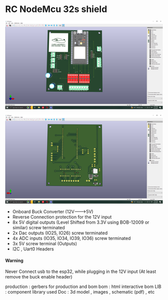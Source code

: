 # RC NodeMcu 32s shield

![](Doc\TopView.png)

![](Doc\BottomView.png)


* Onboard Buck Converter (12V--->5V)
* Reverse Connection protection for the 12V input 
* 8x 5V digital outputs (Level Shifted from 3.3V using BOB-12009 or similar) screw terminated
* 2x Dac outputs (IO25, IO26) screw terminated
* 4x ADC inputs   (IO35, IO34, IO39, IO36) screw terminated
* 3x 5V screw terminal (Outputs)
* I2C , Uart0 Headers


#### Warning
Never Connect usb to the esp32, while plugging in the 12V input (At least remove the buck enable header)

production : gerbers for production and bom
bom : html interactive bom
LIB : component library used
Doc : 3d model , images , schematic (pdf) , etc